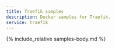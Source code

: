 ```yaml
---
title: Traefik samples
description: Docker samples for Traefik.
service: traefik
---
```



{% include_relative samples-body.md %}